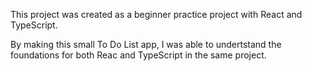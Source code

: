 This project was created as a beginner practice project with React and TypeScript.

By making this small To Do List app, I was able to undertstand the foundations for both Reac and TypeScript in the same project.
